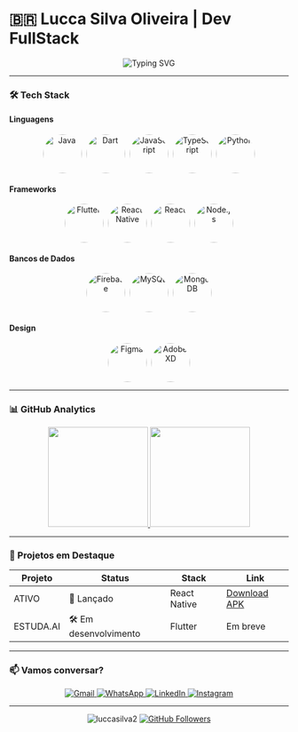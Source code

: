 # 🇧🇷 Lucca Silva Oliveira | Dev FullStack  

<div align="center">
  <img src="https://readme-typing-svg.herokuapp.com?font=Fira+Code&weight=600&size=22&pause=1000&color=00F72F&width=435&lines=Desenvolvedor+Full+Stack;Mobile+%7C+Web+%7C+Desktop;17+anos+%7C+Brasil+%F0%9F%87%A7%F0%9F%87%B7" alt="Typing SVG" />
</div>

---

### 🛠️ Tech Stack  

#### Linguagens  
<div align="center" style="display: flex; justify-content: center; flex-wrap: wrap; gap: 8px; margin-bottom: 15px;">
  <img src="https://img.shields.io/badge/Java-ED8B00?style=for-the-badge&logo=openjdk&logoColor=white" style="border-radius: 50%; width: 70px; height: 70px; object-fit: cover;" alt="Java" />
  <img src="https://img.shields.io/badge/Dart-0175C2?style=for-the-badge&logo=dart&logoColor=white" style="border-radius: 50%; width: 70px; height: 70px; object-fit: cover;" alt="Dart" />
  <img src="https://img.shields.io/badge/JavaScript-F7DF1E?style=for-the-badge&logo=javascript&logoColor=black" style="border-radius: 50%; width: 70px; height: 70px; object-fit: cover;" alt="JavaScript" />
  <img src="https://img.shields.io/badge/TypeScript-007ACC?style=for-the-badge&logo=typescript&logoColor=white" style="border-radius: 50%; width: 70px; height: 70px; object-fit: cover;" alt="TypeScript" />
  <img src="https://img.shields.io/badge/Python-3776AB?style=for-the-badge&logo=python&logoColor=white" style="border-radius: 50%; width: 70px; height: 70px; object-fit: cover;" alt="Python" />
</div>

#### Frameworks  
<div align="center" style="display: flex; justify-content: center; flex-wrap: wrap; gap: 8px; margin-bottom: 15px;">
  <img src="https://img.shields.io/badge/Flutter-02569B?style=for-the-badge&logo=flutter&logoColor=white" style="border-radius: 50%; width: 70px; height: 70px; object-fit: cover;" alt="Flutter" />
  <img src="https://img.shields.io/badge/React_Native-20232A?style=for-the-badge&logo=react&logoColor=61DAFB" style="border-radius: 50%; width: 70px; height: 70px; object-fit: cover;" alt="React Native" />
  <img src="https://img.shields.io/badge/React-20232A?style=for-the-badge&logo=react&logoColor=61DAFB" style="border-radius: 50%; width: 70px; height: 70px; object-fit: cover;" alt="React" />
  <img src="https://img.shields.io/badge/Node.js-43853D?style=for-the-badge&logo=node.js&logoColor=white" style="border-radius: 50%; width: 70px; height: 70px; object-fit: cover;" alt="Node.js" />
</div>

#### Bancos de Dados  
<div align="center" style="display: flex; justify-content: center; flex-wrap: wrap; gap: 8px; margin-bottom: 15px;">
  <img src="https://img.shields.io/badge/Firebase-FFCA28?style=for-the-badge&logo=firebase&logoColor=black" style="border-radius: 50%; width: 70px; height: 70px; object-fit: cover;" alt="Firebase" />
  <img src="https://img.shields.io/badge/MySQL-005C84?style=for-the-badge&logo=mysql&logoColor=white" style="border-radius: 50%; width: 70px; height: 70px; object-fit: cover;" alt="MySQL" />
  <img src="https://img.shields.io/badge/MongoDB-4EA94B?style=for-the-badge&logo=mongodb&logoColor=white" style="border-radius: 50%; width: 70px; height: 70px; object-fit: cover;" alt="MongoDB" />
</div>

#### Design  
<div align="center" style="display: flex; justify-content: center; flex-wrap: wrap; gap: 8px;">
  <img src="https://img.shields.io/badge/Figma-F24E1E?style=for-the-badge&logo=figma&logoColor=white" style="border-radius: 50%; width: 70px; height: 70px; object-fit: cover;" alt="Figma" />
  <img src="https://img.shields.io/badge/Adobe%20XD-470137?style=for-the-badge&logo=Adobe%20XD&logoColor=#FF61F6" style="border-radius: 50%; width: 70px; height: 70px; object-fit: cover;" alt="Adobe XD" />
</div>

---

### 📊 GitHub Analytics  

<div align="center">
  <a href="https://github.com/luccasilva2">
    <img height="180em" src="https://github-readme-stats.vercel.app/api?username=luccasilva2&show_icons=true&theme=tokyonight&include_all_commits=true&count_private=true"/>
    <img height="180em" src="https://github-readme-stats.vercel.app/api/top-langs/?username=luccasilva2&layout=compact&langs_count=7&theme=tokyonight"/>
  </a>
</div>

---

### 🚀 Projetos em Destaque  

| Projeto | Status | Stack | Link |
|---------|--------|-------|------|
| ATIVO | 🚀 Lançado | React Native | [Download APK](https://drive.google.com/file/d/18WAxkq2Yq0i8exm6koIzor2R6DMZYFNA/view) |
| ESTUDA.AI | 🛠️ Em desenvolvimento | Flutter | Em breve |

---

### 📫 Vamos conversar?  

<div align="center">
  <a href="mailto:silvaoliveiralucca@gmail.com">
    <img src="https://img.shields.io/badge/Gmail-D14836?style=for-the-badge&logo=gmail&logoColor=white" alt="Gmail"/>
  </a>
  <a href="https://wa.me/47984873740">
    <img src="https://img.shields.io/badge/WhatsApp-25D366?style=for-the-badge&logo=whatsapp&logoColor=white" alt="WhatsApp"/>
  </a>
  <a href="https://www.linkedin.com/in/lucca-silva-oliveira-6919bb33b/">
    <img src="https://img.shields.io/badge/LinkedIn-0077B5?style=for-the-badge&logo=linkedin&logoColor=white" alt="LinkedIn"/>
  </a>
  <a href="https://www.instagram.com/luccaa_so/">
    <img src="https://img.shields.io/badge/Instagram-E4405F?style=for-the-badge&logo=instagram&logoColor=white" alt="Instagram"/>
  </a>
</div>

---

<div align="center">
  <img src="https://komarev.com/ghpvc/?username=luccasilva2&label=Profile%20views&color=00f72f&style=flat" alt="luccasilva2" />
  <a href="https://github.com/luccasilva2?tab=followers">
    <img src="https://img.shields.io/github/followers/luccasilva2?label=Followers&style=social" alt="GitHub Followers">
  </a>
</div>
